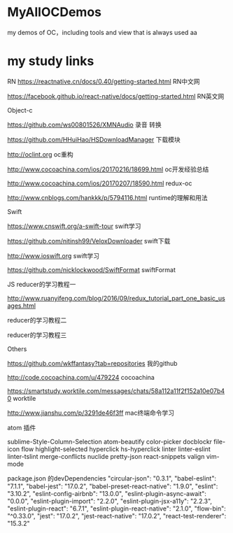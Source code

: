 # MyAllOCDemos
my demos of OC，including tools and view that is always used
aa

# my study links

RN
https://reactnative.cn/docs/0.40/getting-started.html   RN中文网

https://facebook.github.io/react-native/docs/getting-started.html  RN英文网



Object-c

https://github.com/ws00801526/XMNAudio  录音 转换

https://github.com/HHuiHao/HSDownloadManager  下载模块

http://oclint.org   oc重构

http://www.cocoachina.com/ios/20170216/18699.html  oc开发经验总结

http://www.cocoachina.com/ios/20170207/18590.html redux-oc

http://www.cnblogs.com/hankkk/p/5794116.html   runtime的理解和用法



Swift

https://www.cnswift.org/a-swift-tour  swift学习

https://github.com/nitinsh99/VeloxDownloader  swift下载

http://www.ioswift.org   swift学习

https://github.com/nicklockwood/SwiftFormat  swiftFormat


JS
reducer的学习教程一

http://www.ruanyifeng.com/blog/2016/09/redux_tutorial_part_one_basic_usages.html  

reducer的学习教程二

reducer的学习教程三


Others

https://github.com/wkffantasy?tab=repositories   我的github

http://code.cocoachina.com/u/479224  cocoachina

https://smartstudy.worktile.com/messages/chats/58a112a11f2f152a10e07b40    worktile

http://www.jianshu.com/p/3291de46f3ff  mac终端命令学习

atom 插件

sublime-Style-Column-Selection
atom-beautify
color-picker
docblockr
file-icon
flow
highlight-selected
hyperclick
hs-hyperclick
linter
linter-eslint
linter-tslint
merge-conflicts
nuclide
pretty-json
react-snippets
valign
vim-mode



package.json 的devDependencies
"circular-json": "0.3.1",
"babel-eslint": "7.1.1",
"babel-jest": "17.0.2",
"babel-preset-react-native": "1.9.0",
"eslint": "3.10.2",
"eslint-config-airbnb": "13.0.0",
"eslint-plugin-async-await": "0.0.0",
"eslint-plugin-import": "2.2.0",
"eslint-plugin-jsx-a11y": "2.2.3",
"eslint-plugin-react": "6.7.1",
"eslint-plugin-react-native": "2.1.0",
"flow-bin": "^0.33.0",
"jest": "17.0.2",
"jest-react-native": "17.0.2",
"react-test-renderer": "15.3.2"


